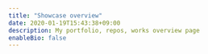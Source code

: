 ```yaml
---
title: "Showcase overview"
date: 2020-01-19T15:43:38+09:00
description: My portfolio, repos, works overview page
enableBio: false
---
```

